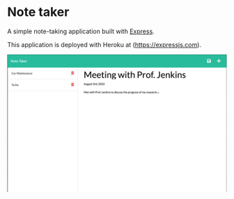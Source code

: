 # Note taker

A simple note-taking application built with [Express](https://expressjs.com).

This application is deployed with Heroku at (https://expressjs.com).

![screenshot of note taker](./screenshot.png)